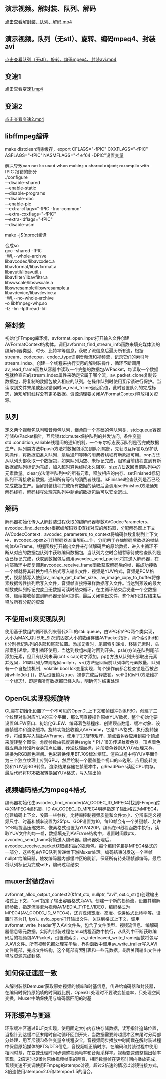 ## 演示视频。解封装、队列、解码
[点击查看解封装、队列、解码.mp4](解封装、队列、解码.mp4)

## 演示视频。队列（无stl）、旋转、编码mpeg4、封装avi
[点击查看队列（无stl）、旋转、编码mpeg4、封装avi.mp4](队列（无stl）、旋转、编码mpeg4、封装avi.mp4)

## 变速1
[点击查看变速1.mp4](变速1.mp4)

## 变速2
[点击查看变速2.mp4](变速2.mp4)

## libffmpeg编译  

make distclean清除缓存，export CFLAGS="-fPIC" CXXFLAGS="-fPIC" ASFLAGS="-fPIC" NASMFLAGS="-f elf64 -DPIC"设置变量  

解决导致can not be used when making a shared object; recompile with -fPIC 报错的部分  
./configure \
    --disable-shared \
    --enable-static \
    --disable-programs \
    --disable-doc \
    --enable-pic \
    --extra-cflags="-fPIC -fno-common" \
    --extra-cxxflags="-fPIC" \
    --extra-ldflags="-fPIC" \
    --disable-asm

make -j$(nproc)编译  

合成so  
gcc -shared -fPIC \
    -Wl,--whole-archive \
    libavcodec/libavcodec.a \
    libavformat/libavformat.a \
    libavutil/libavutil.a \
    libavfilter/libavfilter.a \
    libswscale/libswscale.a \
    libswresample/libswresample.a \
    libavdevice/libavdevice.a \
    -Wl,--no-whole-archive \
    -o libffmpeg-whp.so \
    -lz -lm -lpthread -ldl


## 解封装  

初始化FFmpeg库环境，avformat_open_input打开输入文件创建AVFormatContext结构体。调用avformat_find_stream_info函数来填充媒体流的编解码器类型、时长、比特率等信息，获取了流信息后遍历所有流，根据stream、codecpar、codec_type识别音频流和视频流，记录它们的索引号stream_index。创建一个线程来执行实际的解封装操作，循环不断调用av_read_frame函数从容器中读取一个完整的数据包AVPacket，每读取一个数据包就检查它的stream_index属性来确定它属于哪个流，av_packet_clone复制该数据包，将复制的数据包放入相应的队列。在操作队列时使用互斥锁进行保护。当读取到文件末尾或出现错误时av_read_frame返回负值，此时设置队列的完成标志，通知解码线程没有更多数据。资源清理要关闭AVFormatContext释放相关资源。

## 队列  

定义两个视频包队列和音频包队列，继承自一个基础的包队列类，std::queue容器存储AVPacket指针，互斥锁std::mutex保护队列的并发访问，条件变量std::condition_variable线程间的通知机制，一个布尔标志表示队列是否完成数据生产。队列类方法中push方法将数据包添加到队列尾部，先获取互斥锁以保护队列操作，将数据包推入队列，最后通知等待的消费者线程有新数据可用。pop方法从队列头部获取一个数据包，如果队列为空、未标记完成，阻塞当前线程直到有新数据或队列标记为完成，加入超时避免线程永久阻塞。size方法返回当前队列中的元素数量。clear方法清空队列中的所有元素，释放相应的内存。setFinished标记队列不再接收新数据，通知所有等待的消费者线程。isFinished检查队列是否已经完成数据生产。当解封装线程完成所有数据的读取后会调用setFinished方法通知解码线程，解码线程处理完队列中剩余的数据包后可以安全退出。

##  解码  

解码器初始化传入从解封装过程获取的编解码器参数AVCodecParameters，avcodec_find_decoder根据编解码器ID查找对应的解码器，分配解码器上下文AVCodecContext，avcodec_parameters_to_context将编码参数复制到上下文中，avcodec_open2打开解码器准备解码工作，分配用于存储解码后数据的帧结构体AVFrame。线程函数打开输出文件来存储解码后的原始数据，进入主循环不断从对应的数据包队列中获取编码数据包，当队列为空时会短暂等待或检查队列是否已标记完成，获取到数据包后调用avcodec_send_packet将其送入解码器，在内部循环中反复调用avcodec_receive_frame函数获取解码后的帧，每成功接收一个帧就将其转换为相应格式写入输出文件，视频是YUV格式，音频是PCM格式，视频帧写入使用av_image_get_buffer_size、av_image_copy_to_buffer将像素数据线性排列后写入文件，音频帧直接将采样数据写入文件。当达到预设的最大帧数或队列标记完成且无数据可读时结束循环，在主循环结束后发送一个空数据包、继续接收帧直到解码器无帧可提供，最后关闭输出文件，整个解码过程结束后释放所有分配的资源

##  不使用stl来实现队列  
使用基于数组的循环队列来替代STL的std::queue，由VPQ和APQ两个类实现，大小为MAX_QUEUE_SIZE的固定大小的数组存储AVPacket指针，两个索引hd和tl分别标记队列的头部和尾部位置。添加元素时，尾部索引递增，移除元素时，头部索引递增。索引循环使用，当达到数组末尾时回到开头。psh()方法在队列尾部添加元素，但只有队列未满(cnt < cap)时才添加。pp()方法从队列头部取出元素并返回，如果队列为空则返回nullptr。sz()方法返回当前队列中的元素数量。队列有一个自旋锁机制，volatile bool lck变量实现，每个操作前都会检查锁是否被占用while(lck) {}，然后设置锁为true，操作完成后释放锁。setF()和isF()方法维护一个标志f，即是否所有数据都已经入队，明确何时结束处理

##  OpenGL实现视频旋转  
GL类在初始化设置了一个不可见的OpenGL上下文和帧缓冲对象FBO，创建了三个纹理对象对应YUV的三个平面，那么可直接操作原始YUV数据，整个初始化要设置GLFW窗口、初始化GLEW、编译着色器程序、创建顶点数组、缓冲对象、设置帧缓冲和渲染缓冲。旋转功能接收输入AVFrame，它是YUV格式，执行旋转操作，将结果写入输出AVFrame，使用了2D旋转矩阵，顶点着色器应用到每个顶点来旋转整个图像。角度参数由弧度转换(angle * PI / 180)传递给着色器。顶点着色器应用旋转矩阵变换顶点位置、传递纹理坐标，片段着色器则从YUV纹理采样、转换为RGB颜色空间。色彩转换使用BT.709标准矩阵。渲染过程中将YUV平面作为三个独立纹理上传到GPU，然后绘制一个覆盖整个视口的四边形，应用旋转变换和YUV到RGB转换。渲染结果存储在帧缓冲中，glReadPixels读回CPU内存。最后代码将RGB数据转换回YUV格式，写入输出帧

##  视频编码格式为mpeg4格式  
编码器初始化由avcodec_find_encoder(AV_CODEC_ID_MPEG4)找到FFmpeg库中的MPEG4编码器，ID AV_CODEC_ID_MPEG4明确指定了输出格式为MPEG4，创建编码上下文、设置一些参数，比特率控制视频质量和文件大小、分辨率定义视频尺寸、时基和帧率设置为25fps、GOP设置为10，每10帧会有一个关键帧、允许1个B帧提高压缩效率、像素格式设置为YUV420P。编码在et线程函数中执行，读取YUV文件的每一帧，数据填充到AVFrame结构中，设置时间戳pts，avcodec_send_frame将帧送入编码器。编码器处理后，avcodec_receive_packet获取编码后的视频包。每个编码包都是MPEG4格式的一部分，这些包由VPQ队列传递给下游Muxer处理。编码结束时发送一个空帧nullptr给编码器，触发编码器内部缓冲区的刷新，保证所有待处理帧都编码。最后将队列标记为完成setF，编码过程结束

##  muxer封装成avi  
avformat_alloc_output_context2(&fmt_ctx, nullptr, "avi", out.c_str())创建输出格式上下文，"avi"指定了输出容器格式为AVI。创建一个新的视频流，设置其编解码参数，指定流类型为视频AVMEDIA_TYPE_VIDEO，编码格式为MPEG4(AV_CODEC_ID_MPEG4)，还有视频宽度、高度、像素格式比特率等。设置时基为{1, fps}。avio_open打开输出文件，关联到格式上下文，调用avformat_write_header写入AVI文件头，包含了文件类型、视频流信息、编解码器信息等元数据。实际的封装过程在mux线程函数中执行，从队列中不断获取编码后的视频包AVPacket，设置流索引，av_interleaved_write_frame函数将包写入AVI文件。所有视频包都处理完毕后，析构函数中调用av_write_trailer写入AVI文件尾部，完成文件结构，这个尾部有索引表和一些元数据。最后关闭输出文件并释放资源完成封装。

## 如何保证速度一致  
从解封装器Demuxer获取原始视频的帧率和时基信息，传递给编码器和封装器，在编码时保持原始帧的时间戳比例，OpenGL处理时不要改变帧速率，只处理空间变换，Muxer中确保使用与编码器匹配的时基

## 环形缓冲与变速  
环形缓冲区通过BUF类实现，使用固定大小内存块存储数据，读写指针追踪位置，当指针到达缓冲区末尾时自动循环回到开头，当数据需要跨越缓冲区末尾时分两部分处理，用互斥锁和条件变量令线程安全。音视频同步播放中时间戳在解封装过程中保留原始媒体的PTS/DTS信息，音视频帧正确时序，在编码和封装过程中使用相同时基，在变速处理时同步调整视频帧率和音频采样率。视频变速调整输出帧率实现，2倍速时设置为原始视频帧率的两倍，相同数量帧在更短时间内播放完成，音频变速不变调使用FFmpeg的atempo滤镜，超过2倍速的情况以滤镜链接方式，3倍速使用atempo=2.0和atempo=1.5的组合。